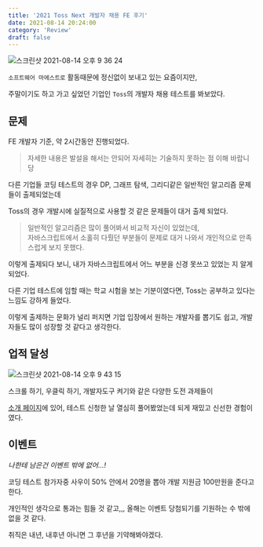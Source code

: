```yaml
---
title: '2021 Toss Next 개발자 채용 FE 후기'
date: 2021-08-14 20:24:00
category: 'Review'
draft: false
---
```


![스크린샷 2021-08-14 오후 9 36 24](https://user-images.githubusercontent.com/26461307/129446556-51ac5424-2669-43fc-9f84-a096cf35d118.png)

`소프트웨어 마에스트로` 활동때문에 정신없이 보내고 있는 요즘이지만,

주말이기도 하고 가고 싶었던 기업인 `Toss`의 개발자 채용 테스트를 봐보았다.

## 문제

FE 개발자 기준, 약 2시간동안 진행되었다.

> 자세한 내용은 발설을 해서는 안되어 자세히는 기술하지 못하는 점 이해 바랍니당

다른 기업들 코딩 테스트의 경우 DP, 그래프 탐색, 그리디같은 일반적인 알고리즘 문제들이 출제되었는데

Toss의 경우 개발시에 실질적으로 사용할 것 같은 문제들이 대거 출제 되었다.

> 일반적인 알고리즘은 많이 풀어봐서 비교적 자신이 있었는데, <br/> 자바스크립트에서 소홀히 다뤘던 부분들이 문제로 대거 나와서 개인적으로 만족스럽게 보지 못했다.

이렇게 출제되다 보니, 내가 자바스크립트에서 어느 부분을 신경 못쓰고 있었는 지 알게 되었다.

다른 기업 테스트에 임할 때는 학교 시험을 보는 기분이였다면, Toss는 공부하고 있다는 느낌도 강하게 들었다.

이렇게 출제하는 문화가 널리 퍼지면 기업 입장에서 원하는 개발자를 뽑기도 쉽고, 개발자들도 많이 성장할 것 같다고 생각한다.

## 업적 달성

![스크린샷 2021-08-14 오후 9 43 15](https://user-images.githubusercontent.com/26461307/129446688-b1c1f9b5-0112-4e16-a8c4-d37b09e57458.png)

스크롤 하기, 우클릭 하기, 개발자도구 켜기와 같은 다양한 도전 과제들이

[소개 페이지](https://toss.im/career/next-developer-2021)에 있어, 테스트 신청한 날 열심히 풀어봤었는데 되게 재밌고 신선한 경험이였다.

## 이벤트

_나한테 남은건 이벤트 밖에 없어...!_

코딩 테스트 참가자중 사우이 50% 안에서 20명을 뽑아 개발 지원금 100만원을 준다고 한다.

개인적인 생각으로 통과는 힘들 것 같고,,, 올해는 이벤트 당첨되기를 기원하는 수 밖에 없을 것 같다.

취직은 내년, 내후년 아니면 그 후년을 기약해봐야겠다.
